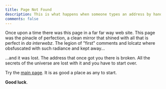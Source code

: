 ```yaml
---
title: Page Not Found
description: This is what happens when someone types an address by hand.
comments: false
---
```


Once upon a time there was this page in a far far way
web site. This page was the pinacle of perfection, a clean
mirror that shined with all that is perfect in <em>da
interwebz</em>. The legion of "first" comments and lolcatz
where obsfuscated with such radiance and kept away...

...and it was lost. The address that once got you there
is broken. All the secrets of the universe are lost with it
and you have to start over.

Try the [main page](/). It is as good a place as any to start.

**Good luck**.